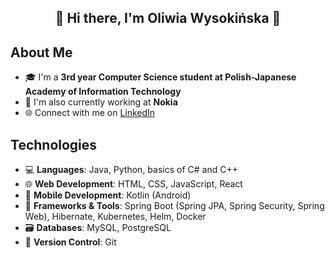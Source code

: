 <div align="center">
  <h2>🌟 Hi there, I'm Oliwia Wysokińska 🌟</h2>
</div>

## About Me
- 🎓 I'm a **3rd year Computer Science student at Polish-Japanese Academy of Information Technology**
- 💼 I'm also currently working at **Nokia**
- 🌐 Connect with me on [LinkedIn](https://www.linkedin.com/in/oliwiawysokinska)

## Technologies
- 💻 **Languages**: Java, Python, basics of C# and C++
- 🌐 **Web Development**: HTML, CSS, JavaScript, React
- 📱 **Mobile Development**: Kotlin (Android)
- 🚀 **Frameworks & Tools**: Spring Boot (Spring JPA, Spring Security, Spring Web), Hibernate, Kubernetes, Helm, Docker
- 🗃️ **Databases**: MySQL, PostgreSQL
- 🔄 **Version Control**: Git

<!--
**Oliwiawys/Oliwiawys** is a ✨ _special_ ✨ repository because its `README.md` (this file) appears on your GitHub profile.

Here are some ideas to get you started:

- 🔭 I’m currently working on ...
- 🌱 I’m currently learning ...
- 👯 I’m looking to collaborate on ...
- 🤔 I’m looking for help with ...
- 💬 Ask me about ...
- 📫 How to reach me: ...
- 😄 Pronouns: ...
- ⚡ Fun fact: ...
-->
